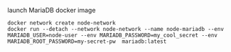 launch MariaDB docker image

```shell
docker network create node-network
docker run --detach --network node-network --name node-mariadb --env MARIADB_USER=node-user --env MARIADB_PASSWORD=my_cool_secret --env MARIADB_ROOT_PASSWORD=my-secret-pw  mariadb:latest
```
